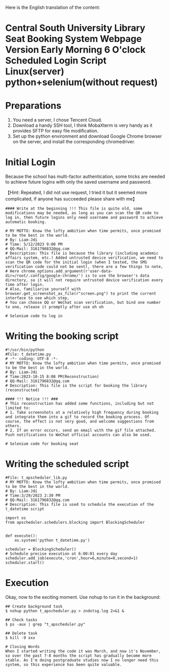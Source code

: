 
Here is the English translation of the content:

# Central South University Library Seat Booking System Webpage Version Early Morning 6 O'clock Scheduled Login Script Linux(server) python+selenium(without request)

# Preparations
1. You need a server, I chose Tencent Cloud. 
2. Download a handy SSH tool, I think MobaXterm is very handy as it provides SFTP for easy file modification.
3. Set up the python environment and download Google Chrome browser on the server, and install the corresponding chromedriver.

# Initial Login
Because the school has multi-factor authentication, some tricks are needed to achieve future logins with only the saved username and password. 

【Hint: Repeated, I did not use request, I tried it but it seemed more complicated, if anyone has succeeded please share with me】

```
#### Write at the beginning !!! This file is quite old, some modifications may be needed, as long as you can scan the QR code to log in, then future logins only need username and password to achieve automatic booking.

# MY MOTTO: Know the lofty ambition when time permits, once promised to be the best in the world.
# By: Liam-Jdi 
# Time: 5/12/2023 9:00 PM
# QQ-Mail: 3161796832@qq.com
# Description: This file is because the library (including academic affairs system, etc.) Added untrusted device verification, we need to scan the QR code for the initial login (when I tested, the SMS verification code could not be sent), there are a few things to note,
# Here chrome_options.add_argument(r'user-data-dir=/root/.config/google-chrome/') is to use the browser's data directory, so it will not require untrusted device verification every time after login. 
# Also, familiarise yourself with browser.get_screenshot_as_file(r"screen.png") to print the current interface to see which step,
# You can choose QQ or WeChat scan verification, but bind one number to one, release it promptly after use oh oh

# Selenium code to log in
```

# Writing the booking script
```
#!/usr/bin/python 
#File: t_datetime.py
# -*- coding: UTF-8 -*-
# MY MOTTO: Know the lofty ambition when time permits, once promised to be the best in the world.
# By: Liam-Jdi
# Time:2023-10-15 8:08 PM(Reconstruction)
# QQ-Mail: 3161796832@qq.com
# Description: This file is the script for booking the library (reconstructed)

#### !!! Notice !!! ###
# This reconstruction has added some functions, including but not limited to: 
# 1. Take screenshots at a relatively high frequency during booking and integrate them into a gif to record the booking process. Of course, the effect is not very good, and welcome suggestions from others.
# 2. If an error occurs, send an email with the gif file attached. Push notifications to WeChat official accounts can also be used.

# Selenium code for booking seat
```

# Writing the scheduled script
```
#File: t_apscheduler_lib.py
# MY MOTTO: Know the lofty ambition when time permits, once promised to be the best in the world. 
# By: Liam-Jdi
# Time:3/29/2023 2:30 PM
# QQ-Mail: 3161796832@qq.com
# Description: This file is used to schedule the execution of the t_datetime script

import os
from apscheduler.schedulers.blocking import BlockingScheduler


def execute():
    os.system('python t_datetime.py')

scheduler = BlockingScheduler()  
# Schedule precise execution at 6:00:01 every day
scheduler.add_job(execute,'cron',hour=6,minute=0,second=1)   
scheduler.start()
```


# Execution
Okay, now to the exciting moment. Use nohup to run it in the background:

```
## Create background task
$ nohup python t_apscheduler.py > zndxtsg.log 2>&1 & 

## Check tasks  
$ ps -aux | grep "t_apscheduler.py"

## Delete task
$ kill -9 xxx

# Closing Words
When I started writing the code it was March, and now it's November, so over the past 7-8 months the script has gradually become more stable. As I'm doing postgraduate studies now I no longer need this system, so this experience has been quite valuable.
```
